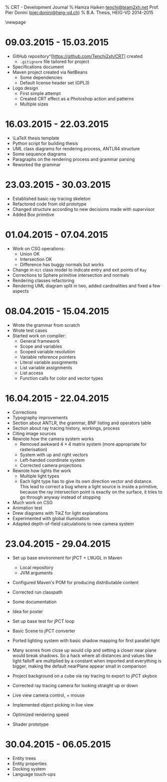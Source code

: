 % CRT - Development Journal
% Hamza Haiken <tenchi@team2xh.net>
  Prof. Pier Donini (pier.donini@heig-vd.ch)
% B.A. Thesis, HEIG-VD 2014-2015

\newpage

# 09.03.2015 - 15.03.2015

- GitHub repository^[https://github.com/Tenchi2xh/CRT] created
    - `.gitignore` file tailored for project
- Specifications document
- Maven project created via NetBeans
    - Some dependencies
    - Default license header set (GPL3)
- Logo design
    - First simple attempt
    - Created CRT effect as a Photoshop action and patterns
    - Multiple sizes

# 16.03.2015 - 22.03.2015

- \LaTeX thesis template
- Python script for building thesis
- UML class diagrams for rendering process, ANTLR4 structure
- Some sequence diagrams
- Paragraphs on the rendering process and grammar parsing
- Reworked the grammar

# 23.03.2015 - 30.03.2015

- Established basic ray tracing skeleton
- Refactored code from old prototype
- Changed structure according to new decisions made with supervisor
- Added Box primitive

# 01.04.2015 - 07.04.2015

- Work on CSG operations:
    + Union OK
    + Intersection OK
    + Difference has buggy normals but works
- Change in `Hit` class model to indicate entry and exit points of `Ray`
- Corrections to Sphere primitive intersection and normals
- Rendering classes refactoring
- Rendering UML diagram split in two, added cardinalities and fixed a few aspects

# 08.04.2015 - 15.04.2015

- Wrote the grammar from scratch
- Wrote test cases
- Started work on compiler:
    - General framework
    - Scope and variables
    - Scoped variable resolution
    - Variable reference pointers
    - Literal variable assignments
    - List variable assignments
    - List access
    - Function calls for color and vector types

# 16.04.2015 - 22.04.2015

- Corrections
- Typography improvements
- Section about ANTLR, the grammar, BNF listing and operators table
- Section about ray tracing history, workings, process
- Citing image sources
- Rewrote how the camera system works
    + Removed awkward $4 \times 4$ matrix system (more appropriate for rasterisation)
    + System with up and right vectors
    + Left-handed coordinate system
    + Corrected camera projections
- Rewrote how lights the work
    + Multiple light types
    + Each light type has to give its own direction vector and distance. This lead to correct a bug where a light source is inside a primitive, because the ray intersection point is exactly on the surface, it tries to go through anyway instead of stopping
- Much work on CSG
- Animation test
- Drew diagrams with TikZ for light explanations
- Experimented with global illumination
- Adapted depth-of-field calculations to new camera system

# 23.04.2015 - 29.04.2015

- Set up base environment for jPCT + LWJGL in Maven
    + Local repository
    + JVM arguments
- Configured Maven's POM for producing distributable content
- Corrected run classpath

- Some documentation
- Idea for poster

- Set up base test for jPCT loop
- Basic Scene to jPCT converter
- Ported lighting system with basic shadow mapping for first parallel light
- Many scenes from close up would clip and setting a closer near plane would break shadows. So a hack where all distances and values like light falloff are multiplied by a constant when imported and everything is bigger, making the default nearPlane appear small in comparison
- Project background on a cube via ray tracing to export to jPCT skybox
- Corrected ray tracing camera for looking straight up or down
- Live view camera control, + mouse
- Implemented object picking in live view
- Optimized rendering speed
- Shader prototype

# 30.04.2015 - 06.05.2015

- Entity trees
- Entity properties
- Docking system
- Language touch-ups
